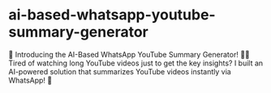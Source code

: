 # ai-based-whatsapp-youtube-summary-generator
🚀 Introducing the AI-Based WhatsApp YouTube Summary Generator! 🎥🤖 Tired of watching long YouTube videos just to get the key insights? I built an AI-powered solution that summarizes YouTube videos instantly via WhatsApp! 📩
